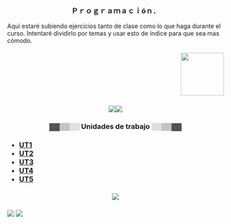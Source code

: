 <h3 align="center">Ｐｒｏｇｒａｍａｃｉóｎ．</h3>

<p>Aqui estaré subiendo ejercicios tanto de clase como lo que haga durante el curso. Intentaré dividirlo por temas y usar esto de índice para que sea mas cómodo.</p>
<h4 align="right"><img height="100" width="100"src="https://i.redd.it/k126wnojy9801.gif"></h4>
<h3 align="center"><img src="https://64.media.tumblr.com/10332b83ea5c4c2bfef5412b9ae46e19/78d3fa84e9189cc4-55/s400x600/45c56e3b758f4cb5a3a00faa85c57dea271bab24.gifv"/><img src="https://64.media.tumblr.com/10332b83ea5c4c2bfef5412b9ae46e19/78d3fa84e9189cc4-55/s400x600/45c56e3b758f4cb5a3a00faa85c57dea271bab24.gifv"/></h3>

<h3 align="center">▓▓▒▒░░ Unidades de trabajo ░░▒▒▓▓</h3>
<h3>
 <ul>
    <li><a href="https://github.com/toninavhd/1-DAW_pt2/tree/main/PRO/ut1"> UT1 </a></li>
    <li><a href=""> UT2 </a></li>
    <li><a href=""> UT3 </a></li> 
    <li><a href=""> UT4 </a></li>
    <li><a href=""> UT5 </a></li>  
 </ul>
</h3>
<h3 align="center"><img src="https://64.media.tumblr.com/2cc4bda506dc6912e2281e15ead9548c/d13c4997ba816f01-c8/s400x600/843b0babc5e2c25d6c9c8fb2da7b13b66438aba6.gifv"></h3>



<h3 aling="left"><img src="https://64.media.tumblr.com/c4054840e87489a1181b9eca82dce5f2/478a5d9fed8bc5bc-07/s100x200/baea399325d6f90024d78d4381bd000d4f1b47e4.gifv"> <img src="https://64.media.tumblr.com/e7cc10b00c066f1454593fc260fa2dce/c4ace858d3001b2c-5d/s400x600/a368657e9217eaa54d68f2598fe5b4fa6b3ff908.gifv"></h3>
